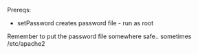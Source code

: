 Prereqs:

- setPassword creates password file - run as root

Remember to put the password file somewhere safe.. sometimes /etc/apache2
